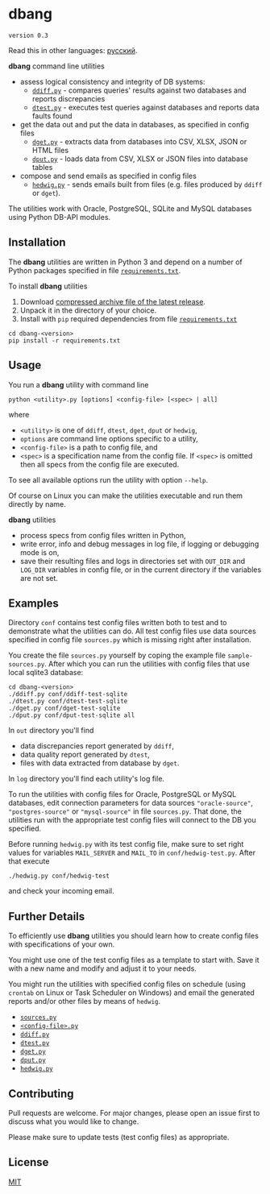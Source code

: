 # dbang

	version 0.3

Read this in other languages: [русский](README.ru.md).

**dbang** command line utilities

* assess logical consistency and integrity of DB systems:
    * [`ddiff.py`](doc/ddiff.md) - compares queries' results against two databases and reports discrepancies
    * [`dtest.py`](doc/dtest.md) - executes test queries against databases and reports data faults found
* get the data out and put the data in databases, as specified in config files
    * [`dget.py`](doc/dget.md) - extracts data from databases into CSV, XLSX, JSON or HTML files
    * [`dput.py`](doc/dput.md) - loads data from CSV, XLSX or JSON files into database tables
* compose and send emails as specified in config files
    * [`hedwig.py`](doc/hedwig.md) - sends emails built from files (e.g. files produced by `ddiff` or `dget`).

The utilities work with Oracle, PostgreSQL, SQLite and MySQL databases using Python DB-API modules.

## Installation

The **dbang** utilities are written in Python 3 and depend on a number of Python packages specified in file [`requirements.txt`](requirements.txt).

To install **dbang** utilities
1. Download [compressed archive file of the latest release](https://github.com/andorei/dbang/releases/latest).
2. Unpack it in the directory of your choice.
3. Install with `pip` required dependencies from file [`requirements.txt`](requirements.txt)
```
cd dbang-<version>
pip install -r requirements.txt
```

## Usage

You run a **dbang** utility with command line

```
python <utility>.py [options] <config-file> [<spec> | all]
```

where
* `<utility>` is one of `ddiff`, `dtest`, `dget`, `dput` or `hedwig`,
* `options` are command line options specific to a utility,
* `<config-file>` is a path to config file, and
* `<spec>` is a specification name from the config file. If `<spec>` is omitted then all specs from the config file are executed.

To see all available options run the utility with option `--help`.

Of course on Linux you can make the utilities executable and run them directly by name.

**dbang** utilities
* process specs from config files written in Python,
* write error, info and debug messages in log file, if logging or debugging mode is on,
* save their resulting files and logs in directories set with `OUT_DIR` and `LOG_DIR` variables in config file, or in the current directory if the variables are not set.

## Examples

Directory `conf` contains test config files written both to test and to demonstrate what the utilities can do. All test config files use data sources specified in config file `sources.py` which is missing right after installation.

You create the file `sources.py` yourself by coping the example file `sample-sources.py`. After which you can run the utilities with config files that use local sqlite3 database:

```
cd dbang-<version>
./ddiff.py conf/ddiff-test-sqlite
./dtest.py conf/dtest-test-sqlite
./dget.py conf/dget-test-sqlite
./dput.py conf/dput-test-sqlite all
```

In `out` directory you'll find
* data discrepancies report generated by `ddiff`,
* data quality report generated by `dtest`,
* files with data extracted from database by `dget`.

In `log` directory you'll find each utility's log file.

To run the utilities with config files for Oracle, PostgreSQL or MySQL databases, edit connection parameters for data sources `"oracle-source"`, `"postgres-source"` or `"mysql-source"` in file `sources.py`. That done, the utilities run with the appropriate test config files will connect to the DB you specified.

Before running `hedwig.py` with its test config file, make sure to set right values for variables `MAIL_SERVER` and `MAIL_TO` in `conf/hedwig-test.py`. After that execute

```
./hedwig.py conf/hedwig-test
```

and check your incoming email.

## Further Details

To efficiently use **dbang** utilities you should learn how to create config files with specifications of your own.

You might use one of the test config files as a template to start with. Save it with a new name and modify and adjust it to your needs.

You might run the utilities with specified config files on schedule (using `crontab` on Linux or Task Scheduler on Windows) and email the generated reports and/or other files by means of `hedwig`.

* [`sources.py`](doc/sources.md)
* [`<config-file>.py`](doc/conf.md)
* [`ddiff.py`](doc/ddiff.md)
* [`dtest.py`](doc/dtest.md)
* [`dget.py`](doc/dget.md)
* [`dput.py`](doc/dput.md)
* [`hedwig.py`](doc/hedwig.md)

## Contributing

Pull requests are welcome. For major changes, please open an issue first to discuss what you would like to change.

Please make sure to update tests (test config files) as appropriate.

## License

[MIT](LICENSE)
